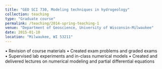```yaml
---
title: "GEO SCI 730, Modeling techniques in hydrogeology"
collection: teaching
type: "Graduate course"
permalink: /teaching/2014-spring-teaching-1
venue: "Department of Geoscience, University of Wisconsin-Milwaukee"
date: 2015-01-10
location: "Milwaukee, WI 53211"
---
```


•	Revision of course materials
•	Created exam problems and graded exams
•	Supervised lab experiments and in-class numerical models
•	Created and delivered lectures on numerical modeling and partial differential equations
